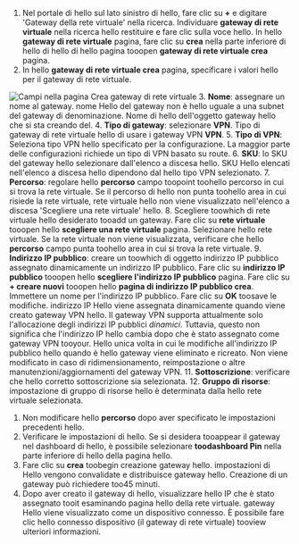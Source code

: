 1. Nel portale di hello sul lato sinistro di hello, fare clic su  **+**  e digitare 'Gateway della rete virtuale' nella ricerca. Individuare **gateway di rete virtuale** nella ricerca hello restituire e fare clic sulla voce hello. In hello **gateway di rete virtuale** pagina, fare clic su **crea** nella parte inferiore di hello di hello di hello pagina tooopen **gateway di rete virtuale crea** pagina.
2. In hello **gateway di rete virtuale crea** pagina, specificare i valori hello per il gateway di rete virtuale.

  ![Campi nella pagina Crea gateway di rete virtuale](./media/vpn-gateway-add-gw-rm-portal-include/gw.png "Campi nella pagina Crea gateway di rete virtuale")
3. **Nome**: assegnare un nome al gateway. nome Hello del gateway non è hello uguale a una subnet del gateway di denominazione. Nome di hello dell'oggetto gateway hello che si sta creando del.
4. **Tipo di gateway**: selezionare **VPN**. Tipo di gateway di rete virtuale hello di usare i gateway VPN **VPN**.
5. **Tipo di VPN**: Seleziona tipo VPN hello specificato per la configurazione. La maggior parte delle configurazioni richiede un tipo di VPN basato su route.
6. **SKU**: lo SKU del gateway hello selezionare dall'elenco a discesa hello. SKU Hello elencati nell'elenco a discesa hello dipendono dal hello tipo VPN selezionato.
7. **Percorso**: regolare hello **percorso** campo toopoint toohello percorso in cui si trova la rete virtuale. Se il percorso di hello non punta toohello area in cui risiede la rete virtuale, rete virtuale hello non viene visualizzato nell'elenco a discesa 'Scegliere una rete virtuale' hello.
8. Scegliere toowhich di rete virtuale hello desiderato tooadd un gateway. Fare clic su **rete virtuale** tooopen hello **scegliere una rete virtuale** pagina. Selezionare hello rete virtuale. Se la rete virtuale non viene visualizzata, verificare che hello **percorso** campo punta toohello area in cui si trova la rete virtuale.
9. **Indirizzo IP pubblico**: creare un toowhich di oggetto indirizzo IP pubblico assegnato dinamicamente un indirizzo IP pubblico. Fare clic su **indirizzo IP pubblico** tooopen hello **scegliere l'indirizzo IP pubblico** pagina. Fare clic su **+ creare nuovi** tooopen hello **pagina di indirizzo IP pubblico crea**. Immettere un nome per l'indirizzo IP pubblico. Fare clic su **OK** toosave le modifiche. indirizzo IP Hello viene assegnata dinamicamente quando viene creato gateway VPN hello. Il gateway VPN supporta attualmente solo l'allocazione degli indirizzi IP pubblici *dinamici*. Tuttavia, questo non significa che l'indirizzo IP hello cambia dopo che è stato assegnato come gateway VPN tooyour. Hello unica volta in cui le modifiche all'indirizzo IP pubblico hello quando è hello gateway viene eliminato e ricreato. Non viene modificato in caso di ridimensionamento, reimpostazione o altre manutenzioni/aggiornamenti del gateway VPN.
11. **Sottoscrizione**: verificare che hello corretto sottoscrizione sia selezionata.
12. **Gruppo di risorse**: impostazione di gruppo di risorse hello è determinata dalla hello rete virtuale selezionata.
1. Non modificare hello **percorso** dopo aver specificato le impostazioni precedenti hello.
2. Verificare le impostazioni di hello. Se si desidera tooappear il gateway nel dashboard di hello, è possibile selezionare **toodashboard Pin** nella parte inferiore di hello della pagina hello.
3. Fare clic su **crea** toobegin creazione gateway hello. impostazioni di Hello vengono convalidate e distribuisce gateway hello. Creazione di un gateway può richiedere too45 minuti.
4. Dopo aver creato il gateway di hello, visualizzare hello IP che è stato assegnato tooit esaminando pagina hello della rete virtuale. gateway Hello viene visualizzato come un dispositivo connesso. È possibile fare clic hello connesso dispositivo (il gateway di rete virtuale) tooview ulteriori informazioni.
